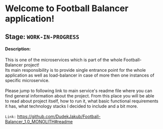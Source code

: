 # Welcome to Football Balancer application!

## Stage: `WORK-IN-PROGRESS`

#### Description:
This is one of the microservices which is part of the whole Football-Balancer project! 
<br/>
Its main responsibility is to provide single entrance point for the whole application as well as load-balancer in case of more then one instances of specific microservice.
<br/>
<br/>
Please jump to following link to main service's readme file where you can find general information about the project. From this place you will be able to read about project itself, how to run it, what basic functional requirements it has, what technology stacks I decided to include and a bit more.
<br/>
<br/>
`Link:`
https://github.com/DudekJakub/Football-Balancer_1.0_MONOLITH#readme
